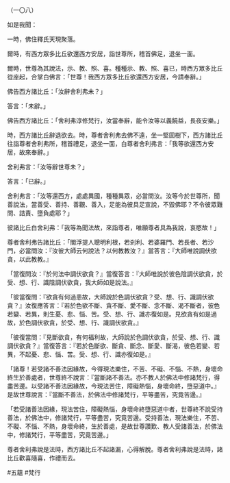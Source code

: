 （一〇八）

如是我聞：

一時，佛住釋氏天現聚落。

爾時，有西方眾多比丘欲還西方安居，詣世尊所，稽首佛足，退坐一面。

爾時，世尊為其說法，示、教、照、喜。種種示、教、照、喜已，時西方眾多比丘從座起，合掌白佛言：「世尊！我西方眾多比丘欲還西方安居，今請奉辭。」

佛告西方諸比丘：「汝辭舍利弗未？」

答言：「未辭。」

佛告西方諸比丘：「舍利弗淳修梵行，汝當奉辭，能令汝等以義饒益，長夜安樂。」

時，西方諸比丘辭退欲去。時，尊者舍利弗去佛不遠，坐一堅固樹下，西方諸比丘往詣尊者舍利弗所，稽首禮足，退坐一面，白尊者舍利弗言：「我等欲還西方安居，故來奉辭。」

舍利弗言：「汝等辭世尊未？」

答言：「已辭。」

舍利弗言：「汝等還西方，處處異國，種種異眾，必當問汝。汝等今於世尊所，聞善說法，當善受、善持、善觀、善入，足能為彼具足宣說，不毀佛耶？不令彼眾難問、詰責、墮負處耶？」

彼諸比丘白舍利弗：「我等為聞法故，來詣尊者，唯願尊者具為我說，哀愍故！」

尊者舍利弗告諸比丘：「閻浮提人聰明利根，若剎利、若婆羅門、若長者、若沙門，必當問汝：『汝彼大師云何說法？以何教教汝？』當答言：『大師唯說調伏欲貪，以此教教。』

「當復問汝：『於何法中調伏欲貪？』當復答言：『大師唯說於彼色陰調伏欲貪，於受、想、行、識陰調伏欲貪，我大師如是說法。』

「彼當復問：『欲貪有何過患故，大師說於色調伏欲貪？受、想、行、識調伏欲貪？』汝復應答言：『若於色欲不斷、貪不斷、愛不斷、念不斷、渴不斷者，彼色若變、若異，則生憂、悲、惱、苦。受、想、行、識亦復如是。見欲貪有如是過故，於色調伏欲貪，於受、想、行、識調伏欲貪。』

「彼復當問：『見斷欲貪，有何福利故，大師說於色調伏欲貪，於受、想、行、識調伏欲貪？』當復答言：『若於色斷欲、斷貪、斷念、斷愛、斷渴，彼色若變、若異，不起憂、悲、惱、苦。受、想、行、識亦復如是。』

「諸尊！若受諸不善法因緣故，今得現法樂住，不苦、不礙、不惱、不熱，身壞命終生於善處者，世尊終不說言：『當斷諸不善法。亦不教人於佛法中修諸梵行，得盡苦邊。以受諸不善法因緣故，今現法苦住，障礙熱惱，身壞命終，墮惡道中。』是故世尊說言：『當斷不善法，於佛法中修諸梵行，平等盡苦，究竟苦邊。』

「若受諸善法因緣，現法苦住，障礙熱惱，身壞命終墮惡道中者，世尊終不說受持善法，於佛法中，修諸梵行，平等盡苦，究竟苦邊。受持善法，現法樂住，不苦、不礙、不惱、不熱，身壞命終，生於善處，是故世尊讚歎、教人受諸善法，於佛法中，修諸梵行，平等盡苦，究竟苦邊。」

尊者舍利弗說是法時，西方諸比丘不起諸漏，心得解脫。尊者舍利弗說是法時，諸比丘歡喜隨喜，作禮而去。



#五蘊
#梵行
